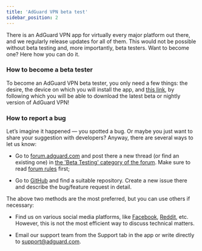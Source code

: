 ```yaml
---
title: 'AdGuard VPN beta test'
sidebar_position: 2
---
```


There is an AdGuard VPN app for virtually every major platform out there, and we regularly release updates for all of them. This would not be possible without beta testing and, more importantly, beta testers. Want to become one? Here how you can do it.

### How to become a beta tester

To become an AdGuard VPN beta tester, you only need a few things: the desire, the device on which you will install the app, and [this link](https://adguard-vpn.com/en/beta.html), by following which you will be able to download the latest beta or nightly version of AdGuard VPN! 

### How to report a bug

Let’s imagine it happened — you spotted a bug. Or maybe you just want to share your suggestion with developers? Anyway, there are several ways to let us know:

* Go to [forum.adguard.com](https://forum.adguard.com) and post there a new thread (or find an existing one) in [the 'Beta Testing' category of the forum](https://forum.adguard.com/index.php?categories/48/). Make sure to read [forum rules](https://forum.adguard.com/index.php?threads/14859/) first;

* Go to [GitHub](https://github.com/AdguardTeam/) and find a suitable repository. Create a new issue there and describe the bug/feature request in detail.

The above two methods are the most preferred, but you can use others if necessary:

* Find us on various social media platforms, like [Facebook](https://www.facebook.com/AdguardEn/), [Reddit](https://www.reddit.com/r/Adguard/), etc. However, this is not the most efficient way to discuss technical matters.

* Email our support team from the Support tab in the app or write directly to [support@adguard.com](mailto:support@adguard.com).
